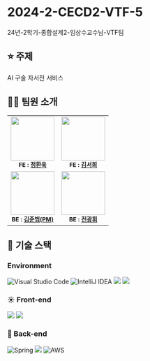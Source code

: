 # 2024-2-CECD2-VTF-5
24년-2학기-종합설계2-임상수교수님-VTF팀

## ⭐ 주제
AI 구술 자서전 서비스


## 🧑‍💻 팀원 소개
<table>
  <tbody>
      <td align="center"><img src="https://avatars.githubusercontent.com/u/144413014?v=4" width="100px;" alt=""/><br /><sub><b>FE : <a href="https://github.com/HwanewKing">정환욱</a></b></sub><br /></td>
      <td align="center"><img src="https://avatars.githubusercontent.com/u/101381515?v=4" width="100px;" alt=""/><br /><sub><b>FE : <a href="https://github.com/seoheeee">김서희</a></b></sub><br /></td>
     <tr/>
      <td align="center"><img src="https://avatars.githubusercontent.com/u/144897551?v=4" width="100px;" alt=""/><br /><sub><b>BE : <a href="https://github.com/Semitigerx">김준범(PM)</a></b></sub><br /></td>
      <td align="center"><img src="https://avatars.githubusercontent.com/u/51524745?v=4" width="100px;" alt=""/><br /><sub><b>BE : <a href="https://github.com/jeonkwanghwi">전광휘</a></b></sub><br /></td>
    </tr>
  </tbody>
</table>



## 🔨 기술 스택
### Environment
![Visual Studio Code](https://img.shields.io/badge/Visual%20Studio%20Code-0078d7.svg?style=for-the-badge&logo=visual-studio-code&logoColor=white)
![IntelliJ IDEA](https://img.shields.io/badge/IntelliJIDEA-000000.svg?style=for-the-badge&logo=intellij-idea&logoColor=white)
<img src="https://img.shields.io/badge/git-F05032?style=for-the-badge&logo=git&logoColor=white">
<img src="https://img.shields.io/badge/github-181717?style=for-the-badge&logo=github&logoColor=white">


### ☀️ Front-end
<img src="https://img.shields.io/badge/react-61DAFB?style=for-the-badge&logo=react&logoColor=black"> <img src="https://img.shields.io/badge/javascript-F7DF1E?style=for-the-badge&logo=javascript&logoColor=black">


### 🌙 Back-end
![Spring](https://img.shields.io/badge/spring-%236DB33F.svg?style=for-the-badge&logo=spring&logoColor=white) <img src="https://img.shields.io/badge/springboot-6DB33F?style=for-the-badge&logo=springboot&logoColor=white"> ![AWS](https://img.shields.io/badge/AWS-%23FF9900.svg?style=for-the-badge&logo=amazon-aws&logoColor=white)

